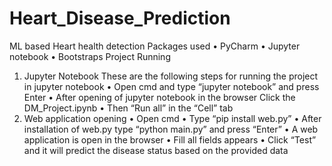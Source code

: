 # Heart_Disease_Prediction

ML based Heart health detection
Packages used
•	PyCharm
•	Jupyter notebook
•	Bootstraps
Project Running
1.	Jupyter Notebook
These are the following steps for running the project in jupyter notebook
•	Open cmd and type “jupyter notebook” and press Enter
•	After opening of jupyter notebook in the browser Click the DM_Project.ipynb
•	Then “Run all” in the “Cell” tab
2.	Web application opening 
•	Open cmd
•	Type “pip install web.py”
•	After installation of web.py type “python main.py” and press “Enter”
•	A web application is open in the browser
•	Fill all fields appears 
•	Click “Test” and it will predict the disease status based on the provided data
